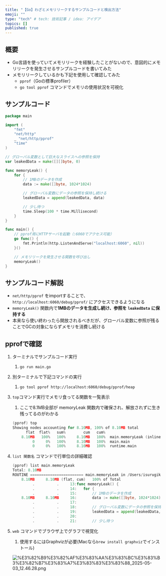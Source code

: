```yaml
---
title: "【Go】わざとメモリリークするサンプルコードと検出方法"
emoji: ""
type: "tech" # tech: 技術記事 / idea: アイデア
topics: []
published: true
---
```


## 概要

- Go言語を使っていてメモリリークを経験したことがないので、意図的にメモリリークを発生させるサンプルコードを書いてみた
- メモリリークしているかも下記を使用して確認してみた
	- `pprof`（Goの標準profiler）
	- `go tool pprof` コマンドでメモリの使用状況を可視化

## サンプルコード


```go
package main

import (
	"fmt"
	"net/http"
	_ "net/http/pprof"
	"time"
)

// グローバル変数として巨大なスライスへの参照を保持
var leakedData = make([][]byte, 0)

func memoryLeak() {
	for {
		// 1MBのデータを作成
		data := make([]byte, 1024*1024)

		// グローバル変数にデータの参照を保持し続ける
		leakedData = append(leakedData, data)

		// 少し待つ
		time.Sleep(100 * time.Millisecond)
	}
}

func main() {
	// pprof用にHTTPサーバを起動（:6060でアクセス可能）
	go func() {
		fmt.Println(http.ListenAndServe("localhost:6060", nil))
	}()

	// メモリリークを発生させる関数を呼び出し
	memoryLeak()
}
```


## サンプルコード解説

- `net/http/pprof` をimportすることで、`http://localhost:6060/debug/pprof/` にアクセスできるようになる
- `memoryLeak()` 関数内で**1MBのデータを生成し続け、参照を** **`leakedData`** **に保持する**
- 本来なら使い終わったら開放されるべきだが、グローバル変数に参照が残ることでGCの対象にならずメモリを消費し続ける

## pprofで確認

1. ターミナルでサンプルコード実行
	1. `go run main.go`
2. 別ターミナルで下記コマンドの実行
	1. `go tool pprof http://localhost:6060/debug/pprof/heap`
3. `top`コマンド実行でメモリ食ってる関数を一覧表示
	1. ここで8.1MB全部が memoryLeak 関数内で確保され、解放されずに生き残ってるのがわかる

	```go
	(pprof) top
	Showing nodes accounting for 8.10MB, 100% of 8.10MB total
	      flat  flat%   sum%        cum   cum%
	    8.10MB   100%   100%     8.10MB   100%  main.memoryLeak (inline)
	         0     0%   100%     8.10MB   100%  main.main
	         0     0%   100%     8.10MB   100%  runtime.main
	```

4. `list 関数名` コマンドで行単位の詳細確認

	```go
	(pprof) list main.memoryLeak
	Total: 8.10MB
	ROUTINE ======================== main.memoryLeak in /Users/isurugikeito/dev/go/go-demo/demo/low_layer/main.go
	    8.10MB     8.10MB (flat, cum)   100% of Total
	         .          .     13:func memoryLeak() {
	         .          .     14:	for {
	         .          .     15:		// 1MBのデータを作成
	    8.10MB     8.10MB     16:		data := make([]byte, 1024*1024)
	         .          .     17:
	         .          .     18:		// グローバル変数にデータの参照を保持し続ける
	         .          .     19:		leakedData = append(leakedData, data)
	         .          .     20:
	         .          .     21:		// 少し待つ
	```

5. `web` コマンドでブラウザ上でグラフで視覚化
	1. 使用するにはGraphvizが必要(Macなら`brew install graphviz`でインストール)

	![%E3%82%B9%E3%82%AF%E3%83%AA%E3%83%BC%E3%83%B3%E3%82%B7%E3%83%A7%E3%83%83%E3%83%88_2025-05-03_12.46.28.png](https://prod-files-secure.s3.us-west-2.amazonaws.com/ec47a846-f108-4077-bbfc-3cc9cb452fc1/e479b551-2704-4494-8bfc-1be9a2770199/%E3%82%B9%E3%82%AF%E3%83%AA%E3%83%BC%E3%83%B3%E3%82%B7%E3%83%A7%E3%83%83%E3%83%88_2025-05-03_12.46.28.png?X-Amz-Algorithm=AWS4-HMAC-SHA256&X-Amz-Content-Sha256=UNSIGNED-PAYLOAD&X-Amz-Credential=ASIAZI2LB4664XU4TKPZ%2F20250503%2Fus-west-2%2Fs3%2Faws4_request&X-Amz-Date=20250503T034808Z&X-Amz-Expires=3600&X-Amz-Security-Token=IQoJb3JpZ2luX2VjEEsaCXVzLXdlc3QtMiJIMEYCIQCq%2BQCjDzabUuDont5XvHBxkFcpWsV%2Bx1D04HZm2tAM5wIhAIGvMD8hr%2FErLpWosFseEW8zT1jvQHA%2B4ovNiecGO7qOKogECOT%2F%2F%2F%2F%2F%2F%2F%2F%2F%2FwEQABoMNjM3NDIzMTgzODA1Igy90YCXLm9Kf07cwX8q3AP1VVdLChyzht%2FUfDBM5jOokiXq99fIAd6OlOuvS7Kdg%2BS%2B7%2FZHLtzS%2BbOt9tj7uYFw4fgRE2uA2dD6sFJ6NHVOSsG77%2FAmT%2BiE5QSfxqZa6wIiZEHxhrizHrOLx2OGWDqwe%2Fo5%2BW5XPGaNIrxB0oWWGDYfZIx3vDrKyJjcGe3VZXsV3E5DdqRvAIjEIsHToFIZx3rkayiNzzcMrU98bCf8Brva4MY41lRK0%2FuTj%2FjoMMcaNQ8SIydMbfPlX7Fz0PyCW0YdJB3O%2BS%2FYgv4H72cO1w5096GZOHFIaunul6UkiR15mzJ0aYa2v2xox2qKln0YjWumwOGftX66kmXdPnK4PPM0DOikjvWtGDzl2whgpKtJsL8bMics4NGpZ8mLxlGtbIQlHwOtfmASvu3vXEl7fz9%2BgX7HKULZ%2FNg0lgwduk%2FtgCIAL6cXIWe9ZjxT4yW%2FhHPzzz5%2Fy%2Fba%2B6lMZ0Rt%2FoUUMJhXh7IRnlJmorzg0eVXqI72L1zZ%2F0zfpMpttiQy%2B7tA3qQTsIKHdV2AtMUHmWz8MN1vvVY8fGJB4ETjnjb4TzGxzTVOX2GHXfFOkK4OFYNu8Tjr5nJfBASp8jyQ7VxzYVAJNDy5UGx1PwlGl1Zh7o3%2FI8v%2FPF6KIDDOhtbABjqkAZplnU0i91qH%2B3g3CFTtADWCLtuJGmQJoTh0cLdmHfXYwBVfWesr12YdawnJNdRhWuyE4Uyo2t5FjeTysPsrUXZ3TtfmRpZwGPMEwq0a0FfrLTso9w7ZExlUbRTgMEe%2F7iL2VyQjWE00mWwHTbREXdOfBgwp%2BP2WLzyEpfZ7NOnj4aQXpiI77k9WEp6FVmB7qidXBWaFpOIte7O4h06tC2uItW6M&X-Amz-Signature=f8779c68b93e2c980a382ddca97bd1457a13fa4d105050c6de9e4278ec283366&X-Amz-SignedHeaders=host&x-id=GetObject)

